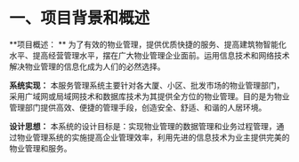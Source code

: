 # 一、项目背景和概述

**项目概述： **  为了有效的物业管理，提供优质快捷的服务、提高建筑物智能化水平、提高经营管理水平，摆在广大物业管理企业面前。运用信息技术和网络技术解决物业管理的信息化成为人们的必然选择。

**系统实现：**  本服务管理系统主要针对各大厦、小区、批发市场的物业管理部门，采用广域网或局域网技术和数据库技术为其提供全方位的物业管理。目的是为物业管理部门提供高效、便捷的管理手段，创造安全、舒适、和谐的人居环境。

**设计思想：**  本系统的设计目标是：实现物业管理的数据管理和业务过程管理，通过物业管理系统的实施提高企业管理效率，利用先进的信息技术为业主提供完美的物业管理和服务。